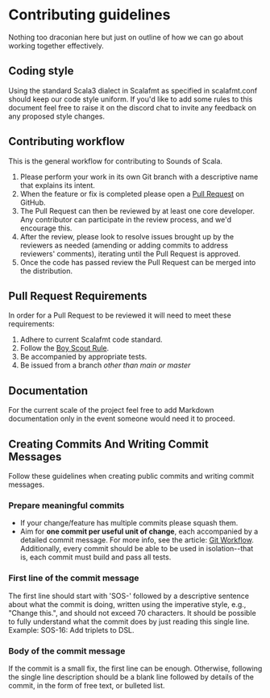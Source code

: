 # Contributing guidelines

Nothing too draconian here but just on outline of how we can go about working together effectively.

## Coding style

Using the standard Scala3 dialect in Scalafmt as specified in scalafmt.conf should keep our code style uniform. If you'd like to add some rules to this document feel free to raise it on the discord chat to invite any feedback on any proposed style changes. 


## Contributing workflow

This is the general workflow for contributing to Sounds of Scala.

1. Please perform your work in its own Git branch with a descriptive name that explains its intent.
2. When the feature or fix is completed please open a
    [Pull Request](https://help.github.com/articles/about-pull-requests/) on GitHub.
3. The Pull Request can then be reviewed by at least one core developer.
   Any contributor can participate in the review process, and we'd encourage this.
4. After the review, please look to resolve issues brought up by the reviewers as needed
    (amending or adding commits to address reviewers' comments), iterating until
    the Pull Request is approved.
5. Once the code has passed review the Pull Request can be merged into the distribution.

## Pull Request Requirements

In order for a Pull Request to be reviewed it will need to meet these requirements:

1. Adhere to current Scalafmt code standard.
2. Follow the [Boy Scout Rule](https://medium.com/@biratkirat/step-8-the-boy-scout-rule-robert-c-martin-uncle-bob-9ac839778385).
3. Be accompanied by appropriate tests.
4. Be issued from a branch *other than main or master*

## Documentation

For the current scale of the project feel free to add Markdown documentation only in the event someone would need it to proceed.

## Creating Commits And Writing Commit Messages

Follow these guidelines when creating public commits and writing commit messages.

### Prepare meaningful commits

- If your change/feature has multiple commits please squash them.
- Aim for **one commit per useful unit of change**, each accompanied by a detailed commit message.
For more info, see the article:
[Git Workflow](https://sandofsky.com/blog/git-workflow.html).
Additionally, every commit should be able to be used in isolation--that is,
each commit must build and pass all tests.

### First line of the commit message

The first line should start with 'SOS-<TICKET NUMBER>' followed by a descriptive sentence about what the commit is
doing, written using the imperative style, e.g., "Change this.", and should
not exceed 70 characters.
It should be possible to fully understand what the commit does by just
reading this single line.
Example:
SOS-16: Add triplets to DSL.


### Body of the commit message

If the commit is a small fix, the first line can be enough.
Otherwise, following the single line description should be a blank line
followed by details of the commit, in the form of free text, or bulleted list.